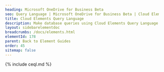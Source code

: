 ```yaml
---
heading: Microsoft OneDrive for Business Beta
seo: Query Language | Microsoft OneDrive for Business Beta | Cloud Elements API Docs
title: Cloud Elements Query Language
description: Make database queries using Cloud Elements Query Language.
layout: sidebarelementdoc
breadcrumbs: /docs/elements.html
elementId: 178
parent: Back to Element Guides
order: 45
sitemap: false
---
```


{% include ceql.md %}
